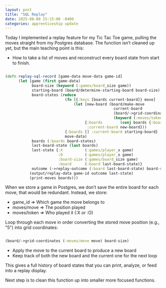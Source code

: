 ```yaml
---
layout: post
title: "SQL Replay"
date: 2025-08-08 15:15:00 -0400
categories: apprenticeship update
---
```


Today I implemented a replay feature for my Tic Tac Toe game, pulling the moves
straight from my Postgres database. The function isn’t cleaned up yet, but the
main teaching point is this:

- How to take a list of moves and reconstruct every board state from start to
  finish.

```clojure

(defn replay-sql-record [game-data move-data game-id]
      (let [game (first game-data)
            board-size (keyword (:games/board_size game))
            starting-board (board/determine-starting-board board-size)
            board-states (reduce
                           (fn [{:keys [boards current-board]} move]
                               (let [new-board (board/make-move
                                                 current-board
                                                 (board/->grid-coordinates (:moves/move move) board-size)
                                                 (keyword (:moves/token move)))]
                                    {:boards        (conj boards {:board-size board-size :board new-board})
                                     :current-board new-board}))
                           {:boards [] :current-board starting-board}
                           move-data)
            boards (:boards board-states)
            last-board-state (last boards)
            last-state {:X          (:games/player_x game)
                        :O          (:games/player_o game)
                        :board-size (:games/board_size game)
                        :board      (:board last-board-state)}
            outcome (->replay-outcome (:board last-board-state) board-size)]
           (output/replay-data game-id outcome last-state)
           (print-moves boards)))

```

When we store a game in Postgres, we don’t save the entire board for each move,
that would be redundant. Instead, we store:

- game_id => Which game the move belongs to
- moves/move => The position played
- moves/token => Who played it (:X or :O)

Loop through each move in order converting the stored move position (e.g., "5")
into grid coordinates:

```clojure

(board/->grid-coordinates (:moves/move move) board-size)

```

- Apply the move to the current board to produce a new board
- Keep track of both the new board and the current one for the next loop

This gives a full history of board states that you can print, analyze, or feed
into a replay display.

Next step is to clean this function up into smaller more focused functions.